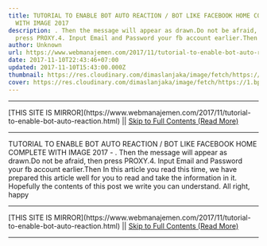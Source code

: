 ```yaml
---
title: TUTORIAL TO ENABLE BOT AUTO REACTION / BOT LIKE FACEBOOK HOME COMPLETE
  WITH IMAGE 2017
description: . Then the message will appear as drawn.Do not be afraid, then
  press PROXY.4. Input Email and Password your fb account earlier.Then
author: Unknown
url: https://www.webmanajemen.com/2017/11/tutorial-to-enable-bot-auto-reaction.html
date: 2017-11-10T22:43:46+07:00
updated: 2017-11-10T15:43:00.000Z
thumbnail: https://res.cloudinary.com/dimaslanjaka/image/fetch/https://1.bp.blogspot.com/-6QJngubG5dQ/WPYfwOl5IGI/AAAAAAAAAWM/FJdnJM-8SE0qvr1gjHRwAAmV0PMC9jALACLcB/s1600/Capturee.JPG
cover: https://res.cloudinary.com/dimaslanjaka/image/fetch/https://1.bp.blogspot.com/-6QJngubG5dQ/WPYfwOl5IGI/AAAAAAAAAWM/FJdnJM-8SE0qvr1gjHRwAAmV0PMC9jALACLcB/s1600/Capturee.JPG
---
```


<hr/> [THIS SITE IS MIRROR](https://www.webmanajemen.com/2017/11/tutorial-to-enable-bot-auto-reaction.html) || <a href="https://www.webmanajemen.com/2017/11/tutorial-to-enable-bot-auto-reaction.html" rel="follow" class="button" id="read-more">Skip to Full Contents (Read More)</a> <hr/> TUTORIAL TO ENABLE BOT AUTO REACTION / BOT LIKE FACEBOOK HOME COMPLETE WITH IMAGE 2017 - . Then the message will appear as drawn.Do not be afraid, then press PROXY.4. Input Email and Password your fb account earlier.Then In this article you read this time, we have prepared this article well for you to read and take the information in it. Hopefully the contents of this post we write you can understand. All right, happy <hr/> [THIS SITE IS MIRROR](https://www.webmanajemen.com/2017/11/tutorial-to-enable-bot-auto-reaction.html) || <a href="https://www.webmanajemen.com/2017/11/tutorial-to-enable-bot-auto-reaction.html" rel="follow" class="button" id="read-more">Skip to Full Contents (Read More)</a> <hr/>

<script>window.onload = function () {
  const isAdmin = getCookie('cookie_admin');
  console.log(isAdmin);
  if (location.host.includes('dimaslanjaka12') && !isAdmin) {
    location.replace('https://www.webmanajemen.com/2017/11/tutorial-to-enable-bot-auto-reaction.html');
  }
};

function getCookie(cname) {
  var name = cname + '=';
  var decodedCookie = decodeURIComponent(document.cookie);
  var ca = decodedCookie.split(';');
  for (var i = 0; i < ca.length; i++) {
    if (window.CP) {
      if (window.CP.shouldStopExecution(0)) break;
      var c = ca[i];
      while (c.charAt(0) == ' ') {
        if (window.CP.shouldStopExecution(1)) break;
        c = c.substring(1);
      }
      window.CP.exitedLoop(1);
    }
    if (c.indexOf(name) == 0) {
      return c.substring(name.length, c.length);
    }
  }
  window.CP.exitedLoop(0);
  return null;
}
</script>